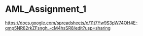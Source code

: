 # AML_Assignment_1
https://docs.google.com/spreadsheets/d/11t7Yw9S3pW74OH4E-qmp5NR82rkZFsngh_-cM4hsSR8/edit?usp=sharing
